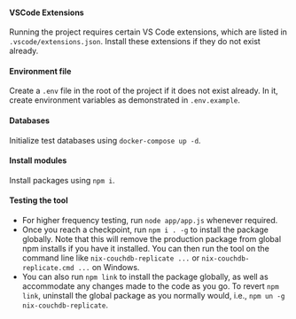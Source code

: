 #### VSCode Extensions

Running the project requires certain VS Code extensions, which are listed in `.vscode/extensions.json`. Install these extensions if they do not exist already.

#### Environment file

Create a `.env` file in the root of the project if it does not exist already. In it, create environment variables as demonstrated in `.env.example`.

#### Databases

Initialize test databases using `docker-compose up -d`.

#### Install modules

Install packages using `npm i`.

#### Testing the tool

- For higher frequency testing, run `node app/app.js` whenever required.
- Once you reach a checkpoint, run `npm i . -g` to install the package globally. Note that this will remove the production package from global npm installs if you have it installed. You can then run the tool on the command line like `nix-couchdb-replicate ...` or `nix-couchdb-replicate.cmd ...` on Windows.
- You can also run `npm link` to install the package globally, as well as accommodate any changes made to the code as you go. To revert `npm link`, uninstall the global package as you normally would, i.e., `npm un -g nix-couchdb-replicate`.
